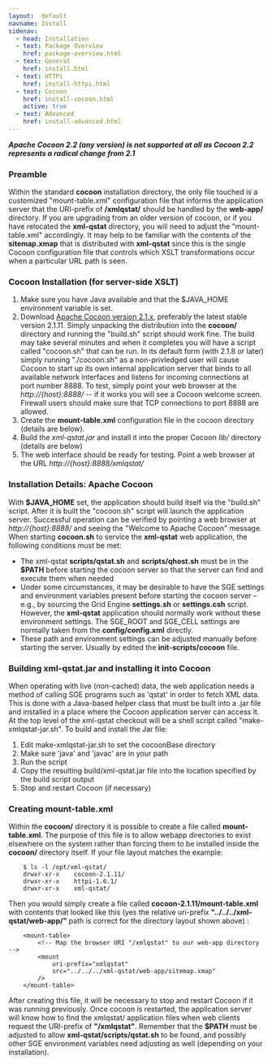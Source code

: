 ```yaml
---
layout:  default
navname: Install
sidenav:
  - head: Installation
  - text: Package Overview
    href: package-overview.html
  - text: General
    href: install.html
  - text: HTTPi
    href: install-httpi.html
  - text: Cocoon
    href: install-cocoon.html
    active: true
  - text: Advanced
    href: install-advanced.html
---
```


<em><strong>
Apache Cocoon 2.2 (any version) is not supported at all as Cocoon 2.2
represents a radical change from 2.1
</strong></em>

### Preamble

Within the standard **cocoon** installation directory, the only file touched
is a customized "mount-table.xml" configuration file that informs the
application server that the URI-prefix of **/xmlqstat/** should be handled
by the **web-app/** directory. If you are upgrading from an older version of
cocoon, or if you have relocated the **xml-qstat** directory, you will need
to adjust the "mount-table.xml" accordingly. It may help to be familiar with
the contents of the **sitemap.xmap** that is distributed with **xml-qstat**
since this is the single Cocoon configuration file that controls which XSLT
transformations occur when a particular URL path is seen.

### Cocoon Installation (for server-side XSLT)

1. Make sure you have Java available and that the $JAVA_HOME environment
   variable is set.
2. Download [Apache Cocoon version 2.1.x](http://cocoon.apache.org/2.1/),
   preferably the latest stable version 2.1.11.
   Simply unpacking the distribution into the **cocoon/** directory and
   running the "build.sh" script should work fine. The build may take several
   minutes and when it completes you will have a script called "cocoon.sh"
   that can be run. In its default form (with 2.1.8 or later) simply running
   "./cocoon.sh" as a non-privledged user will cause Cocoon to start up its
   own internal application server that binds to all available network
   interfaces and listens for incoming connections at port number 8888. To
   test, simply point your web browser at the *http://{host}:8888/* -- if
   it works you will see a Cocoon welcome screen. Firewall users should
   make sure that TCP connections to port 8888 are allowed.
3. Create the **mount-table.xml** configuration file in the cocoon directory
   (details are below).
4. Build the *xml-qstat.jar* and install it into the proper Cocoon *lib/*
   directory (details are below)
5. The web interface should be ready for testing.
   Point a web browser at the URL *http://{host}:8888/xmlqstat/*


### Installation Details: Apache Cocoon

With **$JAVA_HOME** set, the application should build itself via the
"build.sh" script. After it is built the "cocoon.sh" script will launch the
application server. Successful operation can be verified by pointing a web
browser at *http://{host}:8888/* and seeing the "Welcome to Apache Cocoon"
message. When starting **cocoon.sh** to service the **xml-qstat** web
application, the following conditions must be met:

- The xml-qstat **scripts/qstat.sh** and **scripts/qhost.sh**
  must be in the **$PATH** before starting the cocoon server so that the
  server can find and execute them when needed
- Under some circumstances, it may be desirable to have the SGE settings and
  environment variables present before starting the cocoon server &ndash;
  e.g., by sourcing the Grid Engine **settings.sh** or **settings.csh**
  script. However, the **xml-qstat** application should normally work
  without these environment settings. The SGE_ROOT and SGE_CELL settings
  are normally taken from the **config/config.xml** directly.
- These path and environment settings can be adjusted manually before
  starting the server. Usually by edited the **init-scripts/cocoon**
  file.

### Building xml-qstat.jar and installing it into Cocoon

When operating with live (non-cached) data, the web application needs a
method of calling SGE programs such as 'qstat' in order to fetch XML data.
This is done with a Java-based helper class that must be built into a .jar
file and installed in a place where the Cocoon application server can
access it. At the top level of the xml-qstat checkout will be a shell
script called "make-xmlqstat-jar.sh".
To build and install the Jar file:

1. Edit make-xmlqstat-jar.sh to set the cocoonBase directory
2. Make sure 'java' and 'javac' are in your path
3. Run the script
4. Copy the resulting build/xml-qstat.jar file into the location specified
   by the build script output
5. Stop and restart Cocoon (if necessary)

### Creating mount-table.xml

Within the **cocoon/** directory it is possible to create a file called
**mount-table.xml**.
The purpose of this file is to allow webapp directories to exist elsewhere
on the system rather than forcing them to be installed inside the
**cocoon/** directory itself. If your file layout matches the example:

        $ ls -l /opt/xml-qstat/
        drwxr-xr-x    cocoon-2.1.11/
        drwxr-xr-x    httpi-1.6.1/
        drwxr-xr-x    xml-qstat/

Then you would simply create a file called **cocoon-2.1.11/mount-table.xml**
with contents that looked like this (yes the relative uri-prefix
**"../../../xml-qstat/web-app/"** path is correct for the directory layout
shown above) :

        <mount-table>
            <!-- Map the browser URI "/xmlqstat" to our web-app directory -->
            <mount
                uri-prefix="xmlqstat"
                src="../../../xml-qstat/web-app/sitemap.xmap"
            />
        </mount-table>

After creating this file, it will be necessary to stop and restart Cocoon if
it was running previously. Once cocoon is restarted, the application server
will know how to find the xmlqstat/ application files when web clients
request the URI-prefix of **"/xmlqstat"**. Remember that the **$PATH** must
be adjusted to allow **xml-qstat/scripts/qstat.sh** to be found, and
possibly other SGE environment variables need adjusting as well (depending
on your installation).

